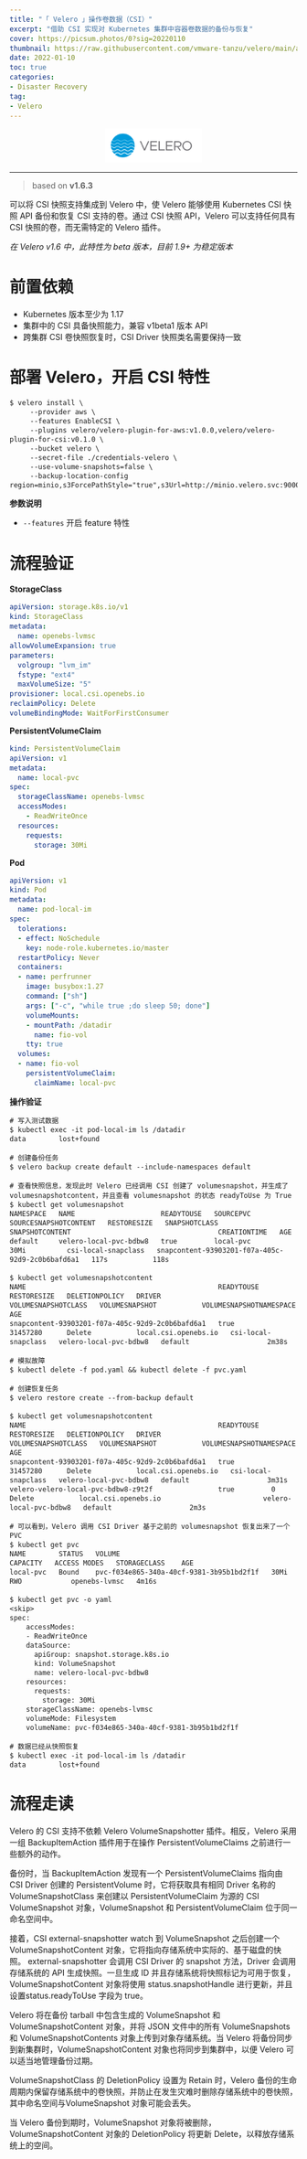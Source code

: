```yaml
---
title: "「 Velero 」操作卷数据（CSI）"
excerpt: "借助 CSI 实现对 Kubernetes 集群中容器卷数据的备份与恢复"
cover: https://picsum.photos/0?sig=20220110
thumbnail: https://raw.githubusercontent.com/vmware-tanzu/velero/main/assets/stacked/199150-vmw-os-lgo-velero-final_stacked-gry.svg
date: 2022-01-10
toc: true
categories:
- Disaster Recovery
tag:
- Velero
---
```


<div align=center><img width="170" style="border: 0px" src="https://raw.githubusercontent.com/vmware-tanzu/velero/main/assets/one-line/199150-vmw-os-lgo-velero-final_gry.svg"></div>

------

> based on **v1.6.3**

可以将 CSI 快照支持集成到 Velero 中，使 Velero 能够使用 Kubernetes CSI 快照 API 备份和恢复 CSI 支持的卷。通过 CSI 快照 API，Velero 可以支持任何具有 CSI 快照的卷，而无需特定的 Velero 插件。

*在 Velero v1.6 中，此特性为 beta 版本，目前 1.9+ 为稳定版本*

# 前置依赖

- Kubernetes 版本至少为 1.17
- 集群中的 CSI 具备快照能力，兼容 v1beta1 版本 API
- 跨集群 CSI 卷快照恢复时，CSI Driver 快照类名需要保持一致

# 部署 Velero，开启 CSI 特性

```shell
$ velero install \
     --provider aws \
     --features EnableCSI \
     --plugins velero/velero-plugin-for-aws:v1.0.0,velero/velero-plugin-for-csi:v0.1.0 \
     --bucket velero \
     --secret-file ./credentials-velero \
     --use-volume-snapshots=false \
     --backup-location-config region=minio,s3ForcePathStyle="true",s3Url=http://minio.velero.svc:9000
```

**参数说明**

- `--features` 开启 feature 特性

# 流程验证

**StorageClass**

```yaml
apiVersion: storage.k8s.io/v1
kind: StorageClass
metadata:
  name: openebs-lvmsc
allowVolumeExpansion: true
parameters:
  volgroup: "lvm_im"
  fstype: "ext4"
  maxVolumeSize: "5" 
provisioner: local.csi.openebs.io  
reclaimPolicy: Delete
volumeBindingMode: WaitForFirstConsumer
```

**PersistentVolumeClaim**

```yaml
kind: PersistentVolumeClaim
apiVersion: v1
metadata:
  name: local-pvc
spec:
  storageClassName: openebs-lvmsc
  accessModes:
    - ReadWriteOnce
  resources:
    requests:
      storage: 30Mi
```

**Pod**

```yaml
apiVersion: v1
kind: Pod
metadata:
  name: pod-local-im
spec:
  tolerations:
  - effect: NoSchedule
  	key: node-role.kubernetes.io/master
  restartPolicy: Never
  containers:
  - name: perfrunner
    image: busybox:1.27
    command: ["sh"]
    args: ["-c", "while true ;do sleep 50; done"]
    volumeMounts:
    - mountPath: /datadir
      name: fio-vol
    tty: true
  volumes:
  - name: fio-vol
    persistentVolumeClaim:
      claimName: local-pvc
```

**操作验证**

```shell
# 写入测试数据
$ kubectl exec -it pod-local-im ls /datadir
data        lost+found

# 创建备份任务
$ velero backup create default --include-namespaces default

# 查看快照信息，发现此时 Velero 已经调用 CSI 创建了 volumesnapshot，并生成了 volumesnapshotcontent，并且查看 volumesnapshot 的状态 readyToUse 为 True
$ kubectl get volumesnapshot
NAMESPACE   NAME                     READYTOUSE   SOURCEPVC   SOURCESNAPSHOTCONTENT   RESTORESIZE   SNAPSHOTCLASS         SNAPSHOTCONTENT                                    CREATIONTIME   AGE
default     velero-local-pvc-bdbw8   true         local-pvc                           30Mi          csi-local-snapclass   snapcontent-93903201-f07a-405c-92d9-2c0b6bafd6a1   117s           118s

$ kubectl get volumesnapshotcontent
NAME                                               READYTOUSE   RESTORESIZE   DELETIONPOLICY   DRIVER                 VOLUMESNAPSHOTCLASS   VOLUMESNAPSHOT           VOLUMESNAPSHOTNAMESPACE   AGE
snapcontent-93903201-f07a-405c-92d9-2c0b6bafd6a1   true         31457280      Delete           local.csi.openebs.io   csi-local-snapclass   velero-local-pvc-bdbw8   default                   2m38s

# 模拟故障
$ kubectl delete -f pod.yaml && kubectl delete -f pvc.yaml

# 创建恢复任务
$ velero restore create --from-backup default

$ kubectl get volumesnapshotcontent 
NAME                                               READYTOUSE   RESTORESIZE   DELETIONPOLICY   DRIVER                 VOLUMESNAPSHOTCLASS   VOLUMESNAPSHOT           VOLUMESNAPSHOTNAMESPACE   AGE
snapcontent-93903201-f07a-405c-92d9-2c0b6bafd6a1   true         31457280      Delete           local.csi.openebs.io   csi-local-snapclass   velero-local-pvc-bdbw8   default                   3m31s
velero-velero-local-pvc-bdbw8-z9t2f                true         0             Delete           local.csi.openebs.io                         velero-local-pvc-bdbw8   default                   2m3s

# 可以看到，Velero 调用 CSI Driver 基于之前的 volumesnapshot 恢复出来了一个 PVC
$ kubectl get pvc
NAME        STATUS   VOLUME                                     CAPACITY   ACCESS MODES   STORAGECLASS    AGE
local-pvc   Bound    pvc-f034e865-340a-40cf-9381-3b95b1bd2f1f   30Mi       RWO            openebs-lvmsc   4m16s

$ kubectl get pvc -o yaml
<skip>
spec:
    accessModes:
    - ReadWriteOnce
    dataSource:
      apiGroup: snapshot.storage.k8s.io
      kind: VolumeSnapshot
      name: velero-local-pvc-bdbw8
    resources:
      requests:
        storage: 30Mi
    storageClassName: openebs-lvmsc
    volumeMode: Filesystem
    volumeName: pvc-f034e865-340a-40cf-9381-3b95b1bd2f1f

# 数据已经从快照恢复
$ kubectl exec -it pod-local-im ls /datadir
data        lost+found
```

# 流程走读

Velero 的 CSI 支持不依赖 Velero VolumeSnapshotter 插件。相反，Velero 采用一组 BackupItemAction 插件用于在操作 PersistentVolumeClaims 之前进行一些额外的动作。

备份时，当 BackupItemAction 发现有一个 PersistentVolumeClaims 指向由 CSI Driver 创建的 PersistentVolume 时，它将获取具有相同 Driver 名称的 VolumeSnapshotClass 来创建以 PersistentVolumeClaim 为源的 CSI VolumeSnapshot 对象，VolumeSnapshot 和 PersistentVolumeClaim 位于同一命名空间中。

接着，CSI external-snapshotter watch 到 VolumeSnapshot 之后创建一个 VolumeSnapshotContent 对象，它将指向存储系统中实际的、基于磁盘的快照。 external-snapshotter 会调用 CSI Driver 的 snapshot 方法，Driver 会调用存储系统的 API 生成快照。一旦生成 ID 并且存储系统将快照标记为可用于恢复，VolumeSnapshotContent 对象将使用 status.snapshotHandle 进行更新，并且设置status.readyToUse 字段为 true。

Velero 将在备份 tarball 中包含生成的 VolumeSnapshot 和 VolumeSnapshotContent 对象，并将 JSON 文件中的所有 VolumeSnapshots 和 VolumeSnapshotContents 对象上传到对象存储系统。当 Velero 将备份同步到新集群时，VolumeSnapshotContent 对象也将同步到集群中，以便 Velero 可以适当地管理备份过期。

VolumeSnapshotClass 的 DeletionPolicy 设置为 Retain 时，Velero 备份的生命周期内保留存储系统中的卷快照，并防止在发生灾难时删除存储系统中的卷快照，其中命名空间与VolumeSnapshot 对象可能会丢失。

当 Velero 备份到期时，VolumeSnapshot 对象将被删除，VolumeSnapshotContent 对象的 DeletionPolicy 将更新 Delete，以释放存储系统上的空间。
